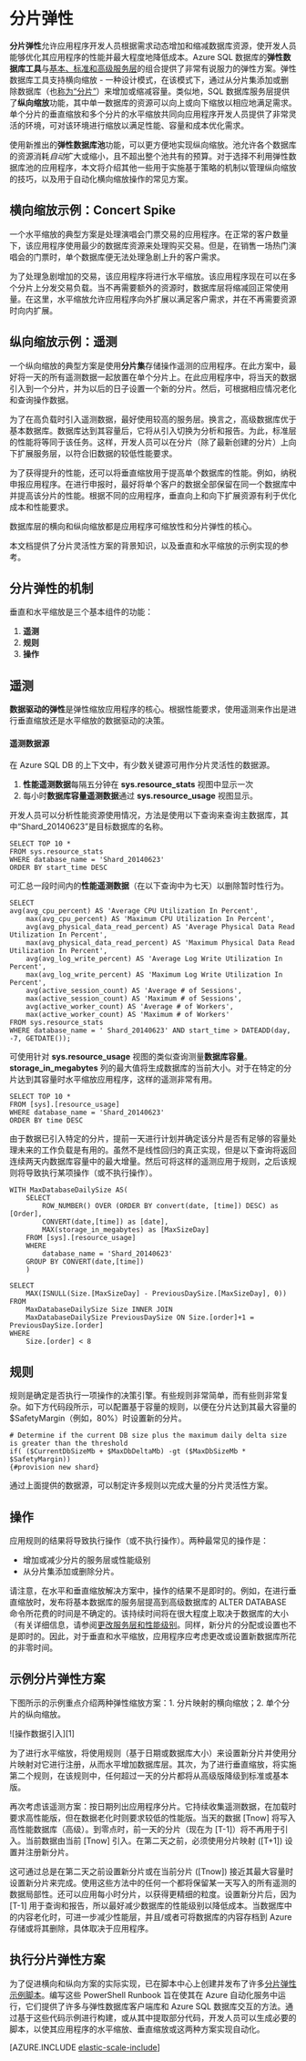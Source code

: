 <properties 
	pageTitle="分片灵活性" 
	description="介绍了分片灵活性（可轻松向外扩展 Azure SQL 数据库的能力）的概念并提供了相关示例。" 
	services="sql-database" 
	documentationCenter="" 
	manager="jeffreyg" 
	authors="sidneyh" 
	editor=""/>

<tags 
	ms.service="sql-database" 
	ms.date="09/22/2015" 
	wacn.date="11/12/2015"/>

# 分片弹性 

**分片弹性**允许应用程序开发人员根据需求动态增加和缩减数据库资源，使开发人员能够优化其应用程序的性能并最大程度地降低成本。Azure SQL 数据库的**弹性数据库工具**与[基本、标准和高级服务层](/documentation/articles/sql-database-service-tiers)的组合提供了非常有说服力的弹性方案。弹性数据库工具支持横向缩放 - 一种设计模式，在该模式下，通过从分片集添加或删除数据库（也[称为“分片”](/documentation/articles/sql-database-elastic-scale-glossary)）来增加或缩减容量。类似地，SQL 数据库服务层提供了**纵向缩放**功能，其中单一数据库的资源可以向上或向下缩放以相应地满足需求。单个分片的垂直缩放和多个分片的水平缩放共同向应用程序开发人员提供了非常灵活的环境，可对该环境进行缩放以满足性能、容量和成本优化需求。

使用新推出的**弹性数据库池**功能，可以更方便地实现纵向缩放。池允许各个数据库的资源消耗*自动*扩大或缩小，且不超出整个池共有的预算。对于选择不利用弹性数据库池的应用程序，本文将介绍其他一些用于实施基于策略的机制以管理纵向缩放的技巧，以及用于自动化横向缩放操作的常见方案。

## 横向缩放示例：Concert Spike

一个水平缩放的典型方案是处理演唱会门票交易的应用程序。在正常的客户数量下，该应用程序使用最少的数据库资源来处理购买交易。但是，在销售一场热门演唱会的门票时，单个数据库便无法处理急剧上升的客户需求。

为了处理急剧增加的交易，该应用程序将进行水平缩放。该应用程序现在可以在多个分片上分发交易负载。当不再需要额外的资源时，数据库层将缩减回正常使用量。在这里，水平缩放允许应用程序向外扩展以满足客户需求，并在不再需要资源时向内扩展。

## 纵向缩放示例：遥测

一个纵向缩放的典型方案是使用**分片集**存储操作遥测的应用程序。在此方案中，最好将一天的所有遥测数据一起放置在单个分片上。在此应用程序中，将当天的数据引入到一个分片，并为以后的日子设置一个新的分片。然后，可根据相应情况老化和查询操作数据。

为了在高负载时引入遥测数据，最好使用较高的服务层。换言之，高级数据库优于基本数据库。数据库达到其容量后，它将从引入切换为分析和报告。为此，标准层的性能将等同于该任务。这样，开发人员可以在分片（除了最新创建的分片）上向下扩展服务层，以符合旧数据的较低性能要求。

为了获得提升的性能，还可以将垂直缩放用于提高单个数据库的性能。例如，纳税申报应用程序。在进行申报时，最好将单个客户的数据全部保留在同一个数据库中并提高该分片的性能。根据不同的应用程序，垂直向上和向下扩展资源有利于优化成本和性能要求。

数据库层的横向和纵向缩放都是应用程序可缩放性和分片弹性的核心。

本文档提供了分片灵活性方案的背景知识，以及垂直和水平缩放的示例实现的参考。

## 分片弹性的机制 

垂直和水平缩放是三个基本组件的功能：

1. **遥测**
2. **规则**
3. **操作**   

## 遥测

**数据驱动的弹性**是弹性缩放应用程序的核心。根据性能要求，使用遥测来作出是进行垂直缩放还是水平缩放的数据驱动的决策。

#### 遥测数据源
在 Azure SQL DB 的上下文中，有少数关键源可用作分片灵活性的数据源。

1. **性能遥测数据**每隔五分钟在 **sys.resource_stats** 视图中显示一次 
2. 每小时**数据库容量遥测数据**通过 **sys.resource_usage** 视图显示。  

开发人员可以分析性能资源使用情况，方法是使用以下查询来查询主数据库，其中“Shard\_20140623”是目标数据库的名称。

    SELECT TOP 10 *  
    FROM sys.resource_stats  
    WHERE database_name = 'Shard_20140623'  
    ORDER BY start_time DESC 

可汇总一段时间内的**性能遥测数据**（在以下查询中为七天）以删除暂时性行为。

    SELECT  
    avg(avg_cpu_percent) AS 'Average CPU Utilization In Percent', 
        max(avg_cpu_percent) AS 'Maximum CPU Utilization In Percent', 
        avg(avg_physical_data_read_percent) AS 'Average Physical Data Read Utilization In Percent', 
        max(avg_physical_data_read_percent) AS 'Maximum Physical Data Read Utilization In Percent', 
        avg(avg_log_write_percent) AS 'Average Log Write Utilization In Percent', 
        max(avg_log_write_percent) AS 'Maximum Log Write Utilization In Percent', 
        avg(active_session_count) AS 'Average # of Sessions', 
        max(active_session_count) AS 'Maximum # of Sessions', 
        avg(active_worker_count) AS 'Average # of Workers', 
        max(active_worker_count) AS 'Maximum # of Workers' 
    FROM sys.resource_stats  
    WHERE database_name = ' Shard_20140623' AND start_time > DATEADD(day, -7, GETDATE()); 

可使用针对 **sys.resource_usage** 视图的类似查询测量**数据库容量**。**storage\_in_megabytes** 列的最大值将生成数据库的当前大小。对于在特定的分片达到其容量时水平缩放应用程序，这样的遥测非常有用。

    SELECT TOP 10 * 
    FROM [sys].[resource_usage] 
    WHERE database_name = 'Shard_20140623'  
    ORDER BY time DESC 

由于数据已引入特定的分片，提前一天进行计划并确定该分片是否有足够的容量处理未来的工作负载是有用的。虽然不是线性回归的真正实现，但是以下查询将返回连续两天内数据库容量中的最大增量。然后可将这样的遥测应用于规则，之后该规则将导致执行某项操作（或不执行操作）。

    WITH MaxDatabaseDailySize AS( 
        SELECT 
            ROW_NUMBER() OVER (ORDER BY convert(date, [time]) DESC) as [Order], 
            CONVERT(date,[time]) as [date],  
            MAX(storage_in_megabytes) as [MaxSizeDay] 
        FROM [sys].[resource_usage] 
        WHERE  
            database_name = 'Shard_20140623' 
        GROUP BY CONVERT(date,[time]) 
        ) 
    
    SELECT 
        MAX(ISNULL(Size.[MaxSizeDay] - PreviousDaySize.[MaxSizeDay], 0)) 
    FROM  
        MaxDatabaseDailySize Size INNER JOIN 
        MaxDatabaseDailySize PreviousDaySize ON Size.[order]+1 = PreviousDaySize.[order] 
    WHERE 
        Size.[order] < 8 

## 规则  

规则是确定是否执行一项操作的决策引擎。有些规则非常简单，而有些则非常复杂。如下方代码段所示，可以配置基于容量的规则，以便在分片达到其最大容量的 $SafetyMargin（例如，80%）时设置新的分片。

    # Determine if the current DB size plus the maximum daily delta size is greater than the threshold 
    if( ($CurrentDbSizeMb + $MaxDbDeltaMb) -gt ($MaxDbSizeMb * $SafetyMargin))  
    {#provision new shard} 

通过上面提供的数据源，可以制定许多规则以完成大量的分片灵活性方案。

## 操作  

应用规则的结果将导致执行操作（或不执行操作）。两种最常见的操作是：

* 增加或减少分片的服务层或性能级别 
* 从分片集添加或删除分片。

请注意，在水平和垂直缩放解决方案中，操作的结果不是即时的。例如，在进行垂直缩放时，发布将基本数据库的服务层提高到高级数据库的 ALTER DATABASE 命令所花费的时间是不确定的。该持续时间将在很大程度上取决于数据库的大小（有关详细信息，请参阅[更改服务层和性能级别](http://msdn.microsoft.com/zh-cn/library/azure/dn369872.aspx)。同样，新分片的分配或设置也不是即时的。因此，对于垂直和水平缩放，应用程序应考虑更改或设置新数据库所花的非零时间。

## 示例分片弹性方案 

下图所示的示例重点介绍两种弹性缩放方案：1. 分片映射的横向缩放；2. 单个分片的纵向缩放。

![操作数据引入][1]

为了进行水平缩放，将使用规则（基于日期或数据库大小）来设置新分片并使用分片映射对它进行注册，从而水平增加数据库层。其次，为了进行垂直缩放，将实施第二个规则，在该规则中，任何超过一天的分片都将从高级版降级到标准或基本版。

再次考虑该遥测方案：按日期列出应用程序分片。它持续收集遥测数据，在加载时要求高性能版，但在数据老化时则要求较低的性能版。当天的数据 [Tnow] 将写入高性能数据库（高级）。到零点时，前一天的分片（现在为 [T-1]）将不再用于引入。当前数据由当前 [Tnow] 引入。在第二天之前，必须使用分片映射 ([T+1]) 设置并注册新分片。

这可通过总是在第二天之前设置新分片或在当前分片 ([Tnow]) 接近其最大容量时设置新分片来完成。使用这些方法中的任何一个都将保留某一天写入的所有遥测的数据局部性。还可以应用每小时分片，以获得更精细的粒度。设置新分片后，因为 [T-1] 用于查询和报告，所以最好减少数据库的性能级别以降低成本。当数据库中的内容老化时，可进一步减少性能层，并且/或者可将数据库的内容存档到 Azure 存储或将其删除，具体取决于应用程序。

## 执行分片弹性方案  

为了促进横向和纵向方案的实际实现，已在脚本中心上创建并发布了许多[分片弹性示例脚本](http://go.microsoft.com/?linkid=9862617)。编写这些 PowerShell Runbook 旨在使其在 Azure 自动化服务中运行，它们提供了许多与弹性数据库客户端库和 Azure SQL 数据库交互的方法。通过基于这些代码示例进行构建，或从其中提取部分代码，开发人员可以生成必要的脚本，以使其应用程序的水平缩放、垂直缩放或这两种方案实现自动化。

[AZURE.INCLUDE [elastic-scale-include](../includes/elastic-scale-include.md)]

<!--Image references-->


<!--anchors-->
[Telemetry]: #telemetry
[Rule]: #rule
[Action]: #action
 

<!---HONumber=79-->